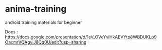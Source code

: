 # anima-training
android training materials for beginner

Docs : https://docs.google.com/presentation/d/1eV_OVeYviHkAEVYtp8WBDUKLp9OacmrVQAgviJ8Qq0U/edit?usp=sharing
